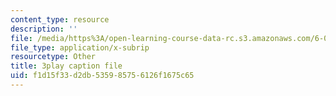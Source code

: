 ```yaml
---
content_type: resource
description: ''
file: /media/https%3A/open-learning-course-data-rc.s3.amazonaws.com/6-034-artificial-intelligence-fall-2010/f1d15f33d2db535985756126f1675c65_L73hY1pBcQI.vtt
file_type: application/x-subrip
resourcetype: Other
title: 3play caption file
uid: f1d15f33-d2db-5359-8575-6126f1675c65
---
```

